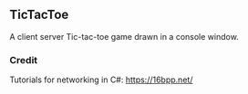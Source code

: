 ## TicTacToe

A client server Tic-tac-toe game drawn in a console window.  

### Credit
Tutorials for networking in C#:
https://16bpp.net/
